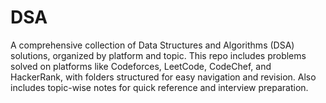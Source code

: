 # DSA
A comprehensive collection of Data Structures and Algorithms (DSA) solutions, organized by platform and topic. This repo includes problems solved on platforms like Codeforces, LeetCode, CodeChef, and HackerRank, with folders structured for easy navigation and revision. Also includes topic-wise notes for quick reference and interview preparation.
